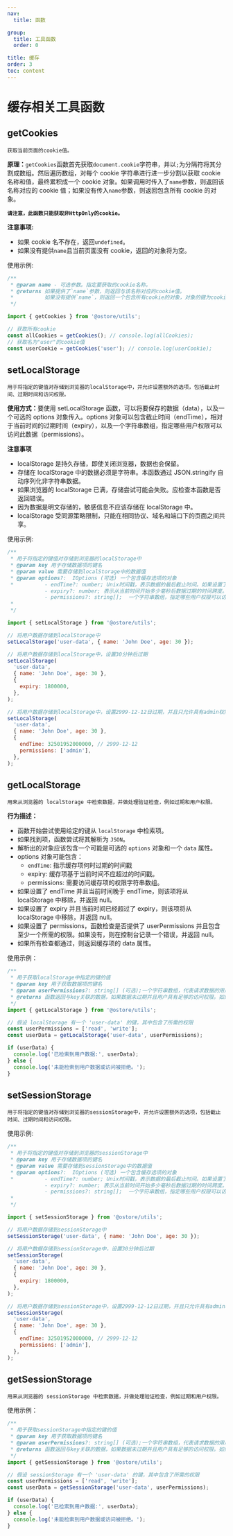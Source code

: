 ```yaml
---
nav:
  title: 函数

group:
  title: 工具函数
  order: 0

title: 缓存
order: 3
toc: content
---
```


# 缓存相关工具函数

## getCookies

`获取当前页面的cookie值。`

<b>原理：</b>`getCookies`函数首先获取`document.cookie`字符串，并以`;`为分隔符将其分割成数组。然后遍历数组，对每个 cookie 字符串进行进一步分割以获取 cookie 名称和值，最终累积成一个 cookie 对象。如果调用时传入了`name`参数，则返回该名称对应的 cookie 值；如果没有传入`name`参数，则返回包含所有 cookie 的对象。

<b>`请注意，此函数只能获取非HttpOnly的cookie。`</b>

<b>注意事项:</b>

- 如果 cookie 名不存在，返回`undefined`。
- 如果没有提供`name`且当前页面没有 cookie，返回的对象将为空。

使用示例:

```js
/**
 * @param name - 可选参数。指定要获取的cookie名称。
 * @returns 如果提供了`name`参数，则返回与该名称对应的cookie值。
 *          如果没有提供`name`，则返回一个包含所有cookie的对象，对象的键为cookie名称，值为cookie值。
 */

import { getCookies } from '@ostore/utils';

// 获取所有cookie
const allCookies = getCookies(); // console.log(allCookies);
// 获取名为"user"的cookie值
const userCookie = getCookies('user'); // console.log(userCookie);
```

## setLocalStorage

`用于将指定的键值对存储到浏览器的localStorage中，并允许设置额外的选项，包括截止时间、过期时间和访问权限。`

<b>使用方式：</b>要使用 setLocalStorage 函数，可以将要保存的数据（data），以及一个可选的 options 对象传入。options 对象可以包含截止时间（endTime），相对于当前时间的过期时间（expiry），以及一个字符串数组，指定哪些用户权限可以访问此数据（permissions）。

<b>注意事项</b>

- localStorage 是持久存储，即使关闭浏览器，数据也会保留。
- 存储在 localStorage 中的数据必须是字符串。本函数通过 JSON.stringify 自动序列化非字符串数据。
- 如果浏览器的 localStorage 已满，存储尝试可能会失败。应检查本函数是否返回错误。
- 因为数据是明文存储的，敏感信息不应该存储在 localStorage 中。
- localStorage 受同源策略限制，只能在相同协议、域名和端口下的页面之间共享。

使用示例:

```js
/**
 * 用于将指定的键值对存储到浏览器的localStorage中
 * @param key 用于存储数据项的键名
 * @param value 需要存储到localStorage中的数据值
 * @param options?:  IOptions (可选) 一个包含缓存选项的对象
 *          - endTime?: number; Unix时间戳，表示数据的最后截止时间。如果设置了endTime，当当前时间超过endTime时，存储的数据将被认为无效。
            - expiry?: number; 表示从当前时间开始多少毫秒后数据过期的时间跨度。如果设置了expiry，它将在当前时间的基础上增加指定的毫秒数，用于计算过期时间戳。
            - permissions?: string[];  一个字符串数组，指定哪些用户权限可以访问存储的数据。仅当检索数据时提供匹配的权限时，该数据才可用。
 *
 */

import { setLocalStorage } from '@ostore/utils';

// 将用户数据存储到localStorage中
setLocalStorage('user-data', { name: 'John Doe', age: 30 });

// 将用户数据存储到localStorage中，设置30分钟后过期
setLocalStorage(
  'user-data',
  { name: 'John Doe', age: 30 },
  {
    expiry: 1800000,
  },
);

// 将用户数据存储到localStorage中，设置2999-12-12日过期，并且只允许具有admin权限的用户访问：
setLocalStorage(
  'user-data',
  { name: 'John Doe', age: 30 },
  {
    endTime: 32501952000000, // 2999-12-12
    permissions: ['admin'],
  },
);
```

## getLocalStorage

`用来从浏览器的 localStorage 中检索数据，并做处理验证检查，例如过期和用户权限。`

<b>行为描述：</b>

- 函数开始尝试使用给定的键从 `localStorage` 中检索项。
- 如果找到项，函数尝试将其解析为 `JSON`。
- 解析出的对象应该包含一个可能是可选的 `options` 对象和一个 `data` 属性。
- options 对象可能包含：
  - `endTime`: 指示缓存项何时过期的时间戳
  - expiry: 缓存项基于当前时间不应超过的时间戳。
  - permissions: 需要访问缓存项的权限字符串数组。
- 如果设置了 endTime 并且当前时间晚于 endTime，则该项将从 localStorage 中移除，并返回 null。
- 如果设置了 expiry 并且当前时间已经超过了 expiry，则该项将从 localStorage 中移除，并返回 null。
- 如果设置了 permissions，函数检查是否提供了 userPermissions 并且包含至少一个所需的权限。如果没有，则在控制台记录一个错误，并返回 null。
- 如果所有检查都通过，则返回缓存项的 data 属性。

使用示例：

```js
/**
 * 用于获取localStorage中指定的键的值
 * @param key 用于获取数据项的键名
 * @param userPermissions?: string[] (可选);一个字符串数组，代表请求数据的用户所拥有的权限。这些权限将与缓存项的权限进行比较，以确定用户是否有权访问数据。
 * @returns 函数返回与key关联的数据，如果数据未过期并且用户具有足够的访问权限。如果数据不存在、已过期、或用户权限不足，将返回null。
 */
import { getLocalStorage } from '@ostore/utils';

// 假设 localStorage 有一个 'user-data' 的键，其中包含了所需的权限
const userPermissions = ['read', 'write'];
const userData = getLocalStorage('user-data', userPermissions);

if (userData) {
  console.log('已检索到用户数据:', userData);
} else {
  console.log('未能检索到用户数据或访问被拒绝。');
}
```

## setSessionStorage

`用于将指定的键值对存储到浏览器的sessionStorage中，并允许设置额外的选项，包括截止时间、过期时间和访问权限。`

使用示例:

```js
/**
 * 用于将指定的键值对存储到浏览器的sessionStorage中
 * @param key 用于存储数据项的键名
 * @param value 需要存储到sessionStorage中的数据值
 * @param options?:  IOptions (可选) 一个包含缓存选项的对象
 *          - endTime?: number; Unix时间戳，表示数据的最后截止时间。如果设置了endTime，当当前时间超过endTime时，存储的数据将被认为无效。
            - expiry?: number; 表示从当前时间开始多少毫秒后数据过期的时间跨度。如果设置了expiry，它将在当前时间的基础上增加指定的毫秒数，用于计算过期时间戳。
            - permissions?: string[];  一个字符串数组，指定哪些用户权限可以访问存储的数据。仅当检索数据时提供匹配的权限时，该数据才可用。
 *
 */

import { setSessionStorage } from '@ostore/utils';

// 将用户数据存储到sessionStorage中
setSessionStorage('user-data', { name: 'John Doe', age: 30 });

// 将用户数据存储到sessionStorage中，设置30分钟后过期
setSessionStorage(
  'user-data',
  { name: 'John Doe', age: 30 },
  {
    expiry: 1800000,
  },
);

// 将用户数据存储到sessionStorage中，设置2999-12-12日过期，并且只允许具有admin权限的用户访问：
setSessionStorage(
  'user-data',
  { name: 'John Doe', age: 30 },
  {
    endTime: 32501952000000, // 2999-12-12
    permissions: ['admin'],
  },
);
```

## getSessionStorage

`用来从浏览器的 sessionStorage 中检索数据，并做处理验证检查，例如过期和用户权限。`

使用示例：

```js
/**
 * 用于获取sessionStorage中指定的键的值
 * @param key 用于获取数据项的键名
 * @param userPermissions?: string[] (可选);一个字符串数组，代表请求数据的用户所拥有的权限。这些权限将与缓存项的权限进行比较，以确定用户是否有权访问数据。
 * @returns 函数返回与key关联的数据，如果数据未过期并且用户具有足够的访问权限。如果数据不存在、已过期、或用户权限不足，将返回null。
 */
import { getSessionStorage } from '@ostore/utils';

// 假设 sessionStorage 有一个 'user-data' 的键，其中包含了所需的权限
const userPermissions = ['read', 'write'];
const userData = getSessionStorage('user-data', userPermissions);

if (userData) {
  console.log('已检索到用户数据:', userData);
} else {
  console.log('未能检索到用户数据或访问被拒绝。');
}
```
